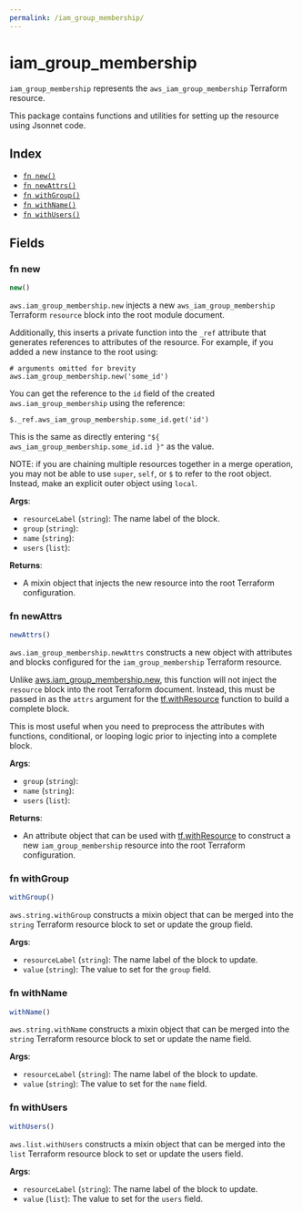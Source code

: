 ```yaml
---
permalink: /iam_group_membership/
---
```


# iam_group_membership

`iam_group_membership` represents the `aws_iam_group_membership` Terraform resource.



This package contains functions and utilities for setting up the resource using Jsonnet code.


## Index

* [`fn new()`](#fn-new)
* [`fn newAttrs()`](#fn-newattrs)
* [`fn withGroup()`](#fn-withgroup)
* [`fn withName()`](#fn-withname)
* [`fn withUsers()`](#fn-withusers)

## Fields

### fn new

```ts
new()
```


`aws.iam_group_membership.new` injects a new `aws_iam_group_membership` Terraform `resource`
block into the root module document.

Additionally, this inserts a private function into the `_ref` attribute that generates references to attributes of the
resource. For example, if you added a new instance to the root using:

    # arguments omitted for brevity
    aws.iam_group_membership.new('some_id')

You can get the reference to the `id` field of the created `aws.iam_group_membership` using the reference:

    $._ref.aws_iam_group_membership.some_id.get('id')

This is the same as directly entering `"${ aws_iam_group_membership.some_id.id }"` as the value.

NOTE: if you are chaining multiple resources together in a merge operation, you may not be able to use `super`, `self`,
or `$` to refer to the root object. Instead, make an explicit outer object using `local`.

**Args**:
  - `resourceLabel` (`string`): The name label of the block.
  - `group` (`string`): 
  - `name` (`string`): 
  - `users` (`list`): 

**Returns**:
- A mixin object that injects the new resource into the root Terraform configuration.


### fn newAttrs

```ts
newAttrs()
```


`aws.iam_group_membership.newAttrs` constructs a new object with attributes and blocks configured for the `iam_group_membership`
Terraform resource.

Unlike [aws.iam_group_membership.new](#fn-iamgroupmembershipnew), this function will not inject the `resource`
block into the root Terraform document. Instead, this must be passed in as the `attrs` argument for the
[tf.withResource](https://github.com/tf-libsonnet/core/tree/main/docs#fn-withresource) function to build a complete block.

This is most useful when you need to preprocess the attributes with functions, conditional, or looping logic prior to
injecting into a complete block.

**Args**:
  - `group` (`string`): 
  - `name` (`string`): 
  - `users` (`list`): 

**Returns**:
  - An attribute object that can be used with [tf.withResource](https://github.com/tf-libsonnet/core/tree/main/docs#fn-withresource) to construct a new `iam_group_membership` resource into the root Terraform configuration.


### fn withGroup

```ts
withGroup()
```

`aws.string.withGroup` constructs a mixin object that can be merged into the `string`
Terraform resource block to set or update the group field.



**Args**:
  - `resourceLabel` (`string`): The name label of the block to update.
  - `value` (`string`): The value to set for the `group` field.


### fn withName

```ts
withName()
```

`aws.string.withName` constructs a mixin object that can be merged into the `string`
Terraform resource block to set or update the name field.



**Args**:
  - `resourceLabel` (`string`): The name label of the block to update.
  - `value` (`string`): The value to set for the `name` field.


### fn withUsers

```ts
withUsers()
```

`aws.list.withUsers` constructs a mixin object that can be merged into the `list`
Terraform resource block to set or update the users field.



**Args**:
  - `resourceLabel` (`string`): The name label of the block to update.
  - `value` (`list`): The value to set for the `users` field.
